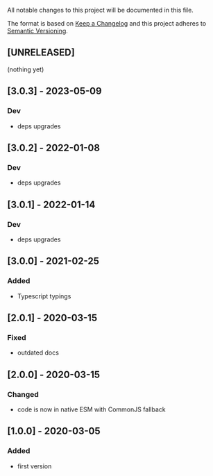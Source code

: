 All notable changes to this project will be documented in this file.

The format is based on [Keep a Changelog](http://keepachangelog.com/en/1.0.0/)
and this project adheres to [Semantic Versioning](http://semver.org/spec/v2.0.0.html).

## [UNRELEASED]
(nothing yet)

## [3.0.3] - 2023-05-09
### Dev
- deps upgrades

## [3.0.2] - 2022-01-08
### Dev
- deps upgrades

## [3.0.1] - 2022-01-14
### Dev
- deps upgrades

## [3.0.0] - 2021-02-25
### Added
- Typescript typings

## [2.0.1] - 2020-03-15
### Fixed
- outdated docs

## [2.0.0] - 2020-03-15
### Changed
- code is now in native ESM with CommonJS fallback

## [1.0.0] - 2020-03-05
### Added
- first version
